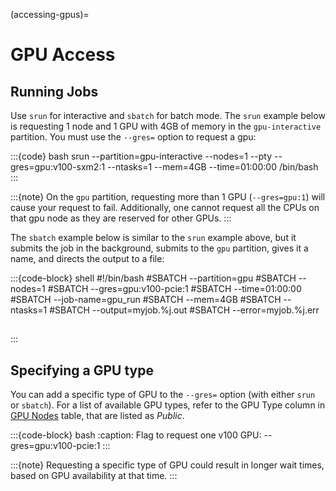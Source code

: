 (accessing-gpus)=
# GPU Access

## Running Jobs
Use `srun` for interactive and `sbatch` for batch mode. The `srun` example below is requesting 1 node and 1 GPU with 4GB of memory in the `gpu-interactive` partition. You must use the `--gres=` option to request a gpu:

:::{code} bash
srun --partition=gpu-interactive --nodes=1 --pty --gres=gpu:v100-sxm2:1 --ntasks=1 --mem=4GB --time=01:00:00 /bin/bash
:::

:::{note}
On the `gpu` partition, requesting more than 1 GPU (`--gres=gpu:1`) will cause your request to fail. Additionally, one cannot request all the CPUs on that gpu node as they are reserved for other GPUs.
:::

The `sbatch` example below is similar to the `srun` example above, but it submits the job in the background, submits to the `gpu` partition, gives it a name, and directs the output to a file:

:::{code-block} shell
#!/bin/bash
#SBATCH --partition=gpu
#SBATCH --nodes=1
#SBATCH --gres=gpu:v100-pcie:1
#SBATCH --time=01:00:00
#SBATCH --job-name=gpu_run
#SBATCH --mem=4GB
#SBATCH --ntasks=1
#SBATCH --output=myjob.%j.out
#SBATCH --error=myjob.%j.err

## <your code>

:::

## Specifying a GPU type
You can add a specific type of GPU to the `--gres=` option (with either `srun` or `sbatch`). For a list of available GPU types, refer to the GPU Type column in [GPU Nodes](https://rc.northeastern.edu/compute/) table, that are listed as *Public*.

:::{code-block} bash
:caption: Flag to request one v100 GPU:
--gres=gpu:v100-pcie:1
:::

:::{note}
Requesting a specific type of GPU could result in longer wait times, based on GPU availability at that time.
:::
